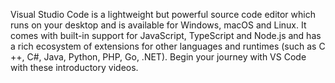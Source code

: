 Visual Studio Code is a lightweight but powerful source code
editor which runs on your desktop and is available for
Windows, macOS and Linux. It comes with built-in support for
JavaScript, TypeScript and Node.js and has a rich ecosystem
of extensions for other languages and runtimes (such as C
++, C#, Java, Python, PHP, Go, .NET). Begin your journey
with VS Code with these introductory videos.